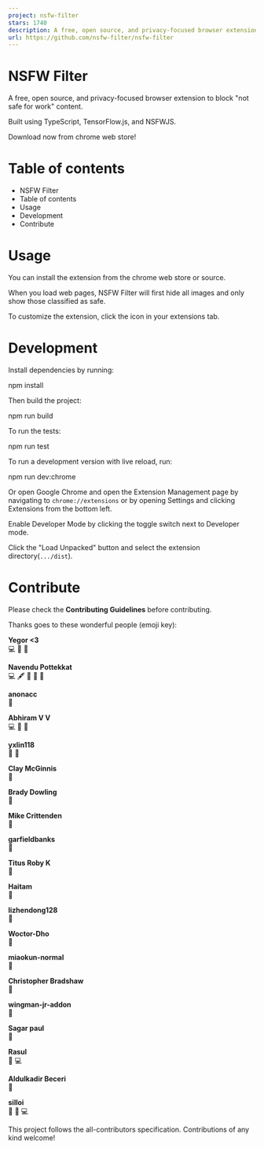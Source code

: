 ```yaml
---
project: nsfw-filter
stars: 1740
description: A free, open source, and privacy-focused browser extension to block “not safe for work” content built using TypeScript and TensorFlow.js.
url: https://github.com/nsfw-filter/nsfw-filter
---
```


NSFW Filter
===========

A free, open source, and privacy-focused browser extension to block "not safe for work" content.

Built using TypeScript, TensorFlow.js, and NSFWJS.

Download now from chrome web store!

Table of contents
=================

-   NSFW Filter
-   Table of contents
-   Usage
-   Development
-   Contribute

Usage
=====

You can install the extension from the chrome web store or source.

When you load web pages, NSFW Filter will first hide all images and only show those classified as safe.

To customize the extension, click the icon in your extensions tab.

Development
===========

Install dependencies by running:

npm install

Then build the project:

npm run build

To run the tests:

npm run test

To run a development version with live reload, run:

npm run dev:chrome

Or open Google Chrome and open the Extension Management page by navigating to `chrome://extensions` or by opening Settings and clicking Extensions from the bottom left.

Enable Developer Mode by clicking the toggle switch next to Developer mode.

Click the "Load Unpacked" button and select the extension directory(`.../dist`).

Contribute
==========

Please check the **Contributing Guidelines** before contributing.

Thanks goes to these wonderful people (emoji key):

  
**Yegor <3**  
💻 🎨 🤔

  
**Navendu Pottekkat**  
💻 🖋 📖 🎨 🤔

  
**anonacc**  
🐛

  
**Abhiram V V**  
💻 🐛 🤔

  
**yxlin118**  
🐛 🤔

  
**Clay McGinnis**  
👀

  
**Brady Dowling**  
🤔

  
**Mike Crittenden**  
📖

  
**garfieldbanks**  
🐛

  
**Titus Roby K**  
🐛

  
**Haitam**  
🐛

  
**lizhendong128**  
🐛

  
**Woctor-Dho**  
🤔

  
**miaokun-normal**  
🐛

  
**Christopher Bradshaw**  
🐛

  
**wingman-jr-addon**  
🤔

  
**Sagar paul**  
📖

  
**Rasul**  
🐛 💻

  
**Aldulkadir Beceri**  
🐛

  
**silloi**  
🤔 🐛 💻

This project follows the all-contributors specification. Contributions of any kind welcome!
